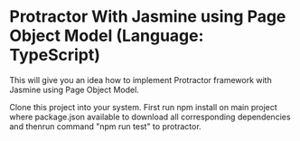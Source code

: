 # Protractor With Jasmine using Page Object Model (Language: TypeScript)
This will give you an idea how to implement Protractor framework with Jasmine using Page Object Model.

Clone this project into your system. 
First run npm install on main project where package.json available to download all corresponding dependencies and thenrun command "npm run test" to protractor.

